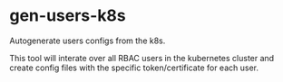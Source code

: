 # gen-users-k8s
Autogenerate users configs from the k8s.

This tool will interate over all RBAC users in the kubernetes cluster and create config files with the specific
token/certificate for each user.

